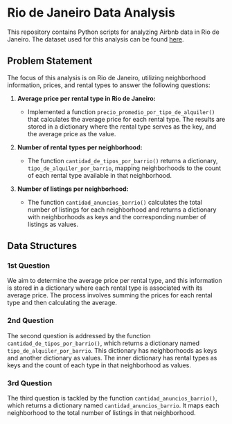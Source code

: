 # Rio de Janeiro Data Analysis

This repository contains Python scripts for analyzing Airbnb data in Rio de Janeiro. The dataset used for this analysis can be found [here](http://data.insideairbnb.com/brazil/rj/rio-de-janeiro/2022-06-20/visualisations/listings.csv).

## Problem Statement

The focus of this analysis is on Rio de Janeiro, utilizing neighborhood information, prices, and rental types to answer the following questions:

1. **Average price per rental type in Rio de Janeiro:**
   - Implemented a function `precio_promedio_por_tipo_de_alquiler()` that calculates the average price for each rental type. The results are stored in a dictionary where the rental type serves as the key, and the average price as the value.

2. **Number of rental types per neighborhood:**
   - The function `cantidad_de_tipos_por_barrio()` returns a dictionary, `tipo_de_alquiler_por_barrio`, mapping neighborhoods to the count of each rental type available in that neighborhood.

3. **Number of listings per neighborhood:**
   - The function `cantidad_anuncios_barrio()` calculates the total number of listings for each neighborhood and returns a dictionary with neighborhoods as keys and the corresponding number of listings as values.

## Data Structures

### 1st Question

We aim to determine the average price per rental type, and this information is stored in a dictionary where each rental type is associated with its average price. The process involves summing the prices for each rental type and then calculating the average.

### 2nd Question

The second question is addressed by the function `cantidad_de_tipos_por_barrio()`, which returns a dictionary named `tipo_de_alquiler_por_barrio`. This dictionary has neighborhoods as keys and another dictionary as values. The inner dictionary has rental types as keys and the count of each type in that neighborhood as values.

### 3rd Question

The third question is tackled by the function `cantidad_anuncios_barrio()`, which returns a dictionary named `cantidad_anuncios_barrio`. It maps each neighborhood to the total number of listings in that neighborhood.
